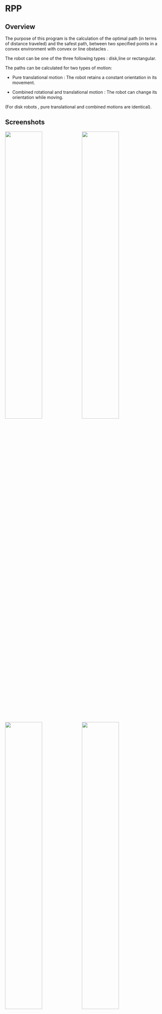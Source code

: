 # RPP

## Overview

The purpose of this program is the calculation of the optimal path (in terms of distance traveled) and the safest path,
between two specified points in a convex environment with convex or line obstacles . 

The robot can be one of the three following types : disk,line or rectangular.

The paths can be calculated for two types of motion: 

* Pure translational motion : The robot retains a constant orientation in its movement.

* Combined rotational and translational motion : The robot can change its orientation while moving.

(For disk robots , pure translational and combined motions are identical).

## Screenshots

<img src = "https://cloud.githubusercontent.com/assets/20325266/23851681/097ed4fc-07ed-11e7-9370-f1aa3eea29bb.jpg" width = "49%" >   <img src = "https://cloud.githubusercontent.com/assets/20325266/23851682/0a7ea8fa-07ed-11e7-8c1f-0ef5ebff7276.jpg" width = "49%" >

<img src = "https://cloud.githubusercontent.com/assets/20325266/23986768/8b8418ca-0a2e-11e7-8b19-395679ed723e.png" width = "49%">   <img src = "https://cloud.githubusercontent.com/assets/20325266/23986770/8d02539c-0a2e-11e7-957f-c76e47327162.png" width = "49%">

## Dependencies

This program uses the following libraries :

* *vvr framework* : Graphical environment implementation . ( http://www.vvr.ece.upatras.gr/index.php/en/ )

* *geolib* : Data representation of various objects and shapes, utilization of several computational geometry algorithms.   
             ( http://www.geolib.co.uk/ )

* *clipper* : Calculation of unions,intersections and differences between polygons . Clipper is licensed under the Boost Software License.
               ( http://www.angusj.com/delphi/clipper.php )

## Installation

The vvr framework (which also contains the geolib library) must be installed seperately.

The vvr framework (without installation instructions) can be found in : https://bitbucket.org/vvr/vvrframework

### Windows

**VVR framework installation (for Visual Studio 2013 only)**

Run the installer which can be found here : 

https://drive.google.com/open?id=0By-Hy-bcfIQSN1ZfVDdtZHJ6OHc .

This installation is for Visual Studio 2013 only.

**Note for compilation with Visual Studio** : For better execution speed, select 'Release' in the solution configuration.

### Linux

**Compilation**

Open the terminal window in the 'code & makefile' folder, and type in the 'make' command. A 'Robot' executable should be created in the same folder. This can be executed by typing in the './Robot' command.

## How it works

### Minkowski sums, modified boundary and resulting free space

In order to simplify calculations , the robot is considered to be a point in space (specifically,the point chosen is always its center).
The information about its dimensions is 'transferred' to the obstacles and the boundary of the environment . They are modified accordingly so that the resulting environment is mathematically equivalent to its initial counterpart.

The mathematical tool used in order to correctly modify the dimensions of the obstacles, are the Minkowski sums (calculated in an approximate manner, through selecting key points of both the robot and the obstacle).

For the boundary , different approximate geometric techniques are used (note that the environment boundary contracts as the dimensions
of the robot increase while the obstacles dilate , and vice versa). A modified environment boundary is extracted.

By calculating the union of the modified obstacles and afterwards the boolean difference with the modified environment boundary, we
can extract the polygonal space in which the robot can move. We will refer to it as **free space**.

### Generalized Voronoi diagram

The generalized Voronoi diagram is used to calculate the safest path. The steps used for its calculations are the following :

* The obstacles and the environment boundary are discretized . The discretization is more dense at the areas where their direction changes. With this tecnhique , we get a better approximation of the initial environment characteristics.

* For every resulting point of the discretization , the Voronoi diagram is calculated (using the half-plane intersection method). A large number of cells is generated after this procedure.

* Of all the cell lines that are generated , the ones that pass through obstacles or exit the environment boundaries are deleted. 
 The remaining lines are transformed into a graph representation.

### Safest path calculation

For the calculation of the safest path, the generalized Voronoi diagram is utilized.

Specifically, the procedure is the following :

* For the starting and ending points , the nearest nodes of the graph are found, and the respective lines are 'drawn'.
* A greedy best-first algorithm is implemented, to find a path between the starting and ending nodes. The metric used is the euclidean distance between the nodes of the graph.

### Optimal path calculation

The metric with which optimality is pursued is the total distance travelled.
For the calculation of the optimal path , the following procedure is implemented :

* An attempt to draw a straight line between the starting and ending points is made. If that is possible without an intersection occuring,then the straight path defined by that line is the optimal path, and the algorithm terminates.
* If a straight line is not possible , then another approach is used. From the starting point , a very small line is drawn with direction to the ending point. This line is continuously (and slowly with each iteration) increasing in size. Upon a 'collision' with an obstacle , two possible paths are created : one which travels in a clockwise manner to the boundary of the obstacle (the modified version)  and one which travels in a counter-clockwise manner.
* As each line progresses upon the obstacle boundary, a continuous check on whether it can stop travelling on the boundary and resume its straight path towards the ending point is made.
* This algorithm repeats from the second step and beyond : all the possible paths make an effort to reach the ending point , and every time a path meets an obstacle,it is split into two possible paths.
* When all the paths have reached their destination , the optimal in terms of distance travelled is finally chosen.

### Extra procedures & calculations for the combined motion

For the rotational motion , the input is not limited to the positions of the starting and ending points. The orientation of the robot at these positions must also be given.

The following procedure is implemented :

* For an (evenly spaced) number of different angles , the free space is calculated. 

* The union of all the free spaces is calculated . The resulting space will represent , in a sense, the best case scenario for all the angles used in the previous step.

* For the resulting space, the previously mentioned algorithms are implemented for the calculation of the safest and optimal paths , but with one distiction. For every step (for every node in the case of the safest path, and for every growth interval for the optimal) a collision check is made with the current orientation. If no collision is detected, the orientation persists. Otherwise, a new orientation is chosen (from the set of angles chosen in the first step) . If multiple suitable new orientations are found, the one which requires the smallest change in angle is selected.

## Usage, input and parameters

The user can find all info about how to use this program at the menu located at the left side of the screen.

The user can enter custom environments and obstacles. Additionally, the program supports random as well as hardcoded default obstacles for testing purposes.

Through the sliders under the main menu , the user can set the following parameters :

* Discretization interval for the Generalized Voronoi diagram.

* Number of angles that will be calculated in the combined motion path planning.

## Coming Soon

* Live simulation of robot path, for combined motion path planning (instead of just static display).

* Support for polygonal robot , circular environment boundaries and circular obstacles.

* Improvements on text file input.

## Known issues

* Occassional bug with approximation of obstacle boundary orientation,in combined motion path planning.

## License

For personal , educational and/or other uses covered under fair use. This limitation is due to the dependencies of this program.

Copyright (C) 2017 Stylianos Tsiakalos
